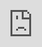 ```yaml
---
layout: page
title: Anon 
tagline: Anon tag
description: Anon desc 
---
```


Put a video here.

<div style=”float:left;width:50%;margin-right:14px;”> 
  <iframe src="https://streamable.com/e/lev5vy?autoplay=1&nocontrols=1" frameborder="0" width="100%" height="100%" allowfullscreen allow="autoplay" style="width:100%;height:100%;position:absolute;left:0px;top:0px;overflow:hidden;">
  </iframe>
</div>

<div style=”float:left;width:50%;margin-right:14px;”> 
  <iframe src="https://streamable.com/e/lev5vy?autoplay=1&nocontrols=1" frameborder="0" width="100%" height="100%" allowfullscreen allow="autoplay" style="width:100%;height:100%;position:absolute;left:0px;top:0px;overflow:hidden;">
  </iframe>
</div>

<div style=”clear:both;height:1em;”></div>

---

